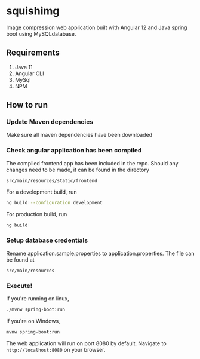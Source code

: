 # squishimg
Image compression web application built with Angular 12 and Java spring boot using MySQLdatabase.

## Requirements
1. Java 11
2. Angular CLI
3. MySql
4. NPM

## How to run
### Update Maven dependencies
Make sure all maven dependencies have been downloaded

### Check angular application has been compiled
The compiled frontend app has been included in the repo. Should any changes need to be made, it can be found in the directory 
```
src/main/resources/static/frontend
```

For a development build, run
```bash
ng build --configuration development
```
For production build, run 
```bash
ng build
```

### Setup database credentials
Rename application.sample.properties to application.properties. The file can be found at
```
src/main/resources
```

### Execute!
If you're running on linux,
```bash
./mvnw spring-boot:run
```
If you're on Windows,
```bash
mvnw spring-boot:run
```

The web application will run on port 8080 by default. Navigate to ```http://localhost:8080``` on your browser.
